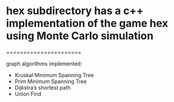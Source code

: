 # hex subdirectory has a c++ implementation of the game hex using Monte Carlo simulation
======================

graph algorithms implemented:
 - Kruskal Minimum Spanning Tree
 - Prim Minimum Spanning Tree
 - Dijkstra’s shortest path
 - Union Find
